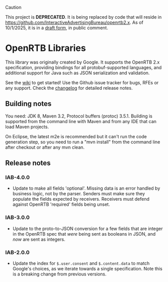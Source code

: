> [!CAUTION]
> This project is **DEPRECATED**. It is being replaced by code that will reside in https://github.com/InteractiveAdvertisingBureau/openrtb2.x. As of 10/1/2025, it is in a [draft form](https://github.com/InteractiveAdvertisingBureau/openrtb2.x/tree/proto-editions/src/main/com/iabtechlab/openrtb/v2), in public comment.

# OpenRTB Libraries

This library was originally created by Google. It supports the OpenRTB
2.x specification, providing bindings for all protobuf-supported
languages, and additional support for Java such as JSON serialization
and validation.

See the [wiki](https://github.com/google/openrtb/wiki) to get started!
Use the Github issue tracker for bugs, RFEs or any support. Check the
[changelog](CHANGELOG.md) for detailed release notes.


## Building notes

You need: JDK 8, Maven 3.2, Protocol buffers (protoc) 3.5.1.
Building is supported from the command line with Maven and
from any IDE that can load Maven projects.

On Eclipse, the latest m2e is recommended but it can't run the code
generation step, so you need to run a "mvn install" from the command
line after checkout or after any mvn clean.


## Release notes

### IAB-4.0.0
- Update to make all fields 'optional'. Missing data is an error handled by business logic, not by the parser. Senders must make sure they populate the fields expected by receivers. Receivers must defend against OpenRTB 'required' fields being unset.

### IAB-3.0.0
- Update to the proto-to-JSON conversion for a few fields that are integer in the OpenRTB spec that *were* being sent as booleans in JSON, and *now* are sent as integers.

### IAB-2.0.0
- Update the index for `$.user.consent` and `$.content.data` to match Google's choices, as we iterate towards a single specification. Note this is a breaking change from previous versions.
